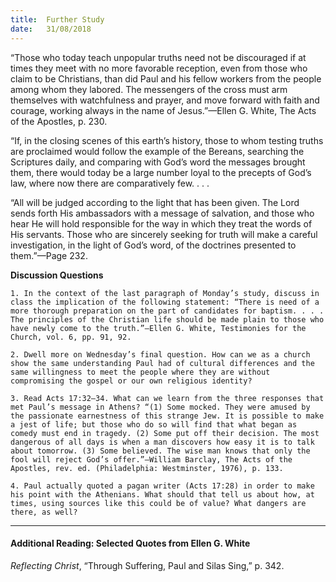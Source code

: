 ```yaml
---
title:  Further Study
date:   31/08/2018
---
```


“Those who today teach unpopular truths need not be discouraged if at times they meet with no more favorable reception, even from those who claim to be Christians, than did Paul and his fellow workers from the people among whom they labored. The messengers of the cross must arm themselves with watchfulness and prayer, and move forward with faith and courage, working always in the name of Jesus.”—Ellen G. White, The Acts of the Apostles, p. 230.

“If, in the closing scenes of this earth’s history, those to whom testing truths are proclaimed would follow the example of the Bereans, searching the Scriptures daily, and comparing with God’s word the messages brought them, there would today be a large number loyal to the precepts of God’s law, where now there are comparatively few. . . . 

“All will be judged according to the light that has been given. The Lord sends forth His ambassadors with a message of salvation, and those who hear He will hold responsible for the way in which they treat the words of His servants. Those who are sincerely seeking for truth will make a careful investigation, in the light of God’s word, of the doctrines presented to them.”—Page 232.

**Discussion Questions**

`1.	In the context of the last paragraph of Monday’s study, discuss in class the implication of the following statement: “There is need of a more thorough preparation on the part of candidates for baptism. . . . The principles of the Christian life should be made plain to those who have newly come to the truth.”—Ellen G. White, Testimonies for the Church, vol. 6, pp. 91, 92.`

`2.	Dwell more on Wednesday’s final question. How can we as a church show the same understanding Paul had of cultural differences and the same willingness to meet the people where they are without compromising the gospel or our own religious identity?` 

`3.	Read Acts 17:32–34. What can we learn from the three responses that met Paul’s message in Athens? “(1) Some mocked. They were amused by the passionate earnestness of this strange Jew. It is possible to make a jest of life; but those who do so will find that what began as comedy must end in tragedy. (2) Some put off their decision. The most dangerous of all days is when a man discovers how easy it is to talk about tomorrow. (3) Some believed. The wise man knows that only the fool will reject God’s offer.”—William Barclay, The Acts of the Apostles, rev. ed. (Philadelphia: Westminster, 1976), p. 133.` 

`4.	Paul actually quoted a pagan writer (Acts 17:28) in order to make his point with the Athenians. What should that tell us about how, at times, using sources like this could be of value? What dangers are there, as well?`

---

#### Additional Reading: Selected Quotes from Ellen G. White

_Reflecting Christ_, “Through Suffering, Paul and Silas Sing,” p. 342.